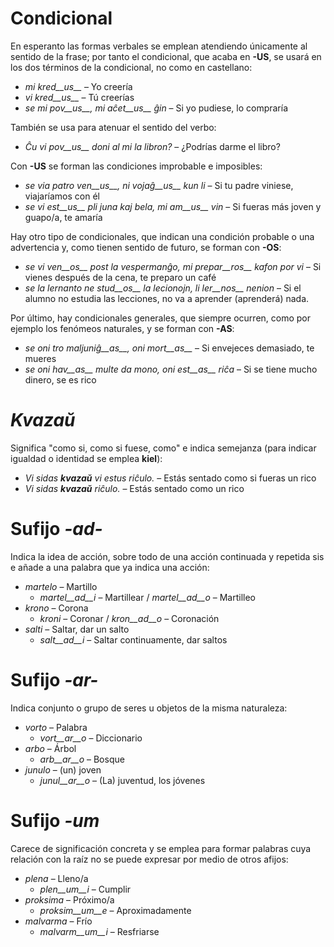# Condicional

En esperanto las formas verbales se emplean atendiendo únicamente al sentido de la frase; por tanto el condicional, que acaba en __-US__, se usará en los dos términos de la condicional, no como en castellano:

- *mi kred__us__* – Yo creería
- *vi kred__us__* – Tú creerías
- *se mi pov__us__, mi aĉet__us__ ĝin* – Si yo pudiese, lo compraría

También se usa para atenuar el sentido del verbo:

- *Ĉu vi pov__us__ doni al mi la libron?* – ¿Podrías darme el libro?

Con __-US__ se forman las condiciones improbable e imposibles:

- *se via patro ven__us__, ni vojaĝ__us__ kun li* – Si tu padre viniese, viajaríamos con él
- *se vi est__us__ pli juna kaj bela, mi am__us__ vin* – Si fueras más joven y guapo/a, te amaría

Hay otro tipo de condicionales, que indican una condición probable o una advertencia y, como tienen sentido de futuro, se forman con __-OS__:

- *se vi ven__os__ post la vespermanĝo, mi prepar__ros__ kafon por vi* – Si vienes después de la cena, te preparo un café
- *se la lernanto ne stud__os__ la lecionojn, li ler__nos__ nenion* – Si el alumno no estudia las lecciones, no va a aprender (aprenderá) nada.

Por último, hay condicionales generales, que siempre ocurren, como por ejemplo los fenómeos naturales, y se forman con __-AS__:

- *se oni tro maljuniĝ__as__, oni mort__as__* – Si envejeces demasiado, te mueres
- *se oni hav__as__ multe da mono, oni est__as__ riĉa* – Si se tiene mucho dinero, se es rico

# *Kvazaŭ*

Significa "como si, como si fuese, como" e indica semejanza (para indicar igualdad o identidad se emplea __kiel__):

- *Vi sidas __kvazaŭ__ vi estus riĉulo.* – Estás sentado como si fueras un rico
- *Vi sidas __kvazaŭ__  riĉulo.* – Estás sentado como un rico
 
# Sufijo *-ad-*

Indica la idea de acción, sobre todo de una acción continuada y repetida sis e añade a una palabra que ya indica una acción:

- *martelo* – Martillo
  - *martel__ad__i* – Martillear / *martel__ad__o* – Martilleo
- *krono* – Corona
  - *kroni* – Coronar / *kron__ad__o* – Coronación
- *salti* – Saltar, dar un salto
  - *salt__ad__i* – Saltar continuamente, dar saltos

# Sufijo *-ar-*

Indica conjunto o grupo de seres u objetos de la misma naturaleza:

- *vorto* – Palabra
	- *vort__ar__o* – Diccionario
- *arbo* – Árbol
	- *arb__ar__o* – Bosque
- *junulo* – (un) joven
	- *junul__ar__o* – (La) juventud, los jóvenes

# Sufijo *-um*

Carece de significación concreta y se emplea para formar palabras cuya relación con la raíz no se puede expresar por medio de otros afijos:

- *plena* – Lleno/a
  -  *plen__um__i* – Cumplir
- *proksima* – Próximo/a
  -  *proksim__um__e* – Aproximadamente
- *malvarma* – Frío 
	- *malvarm__um__i* – Resfriarse
